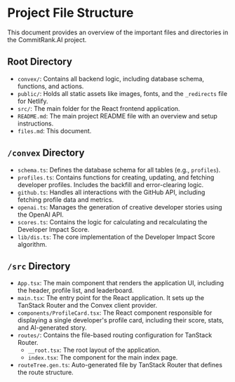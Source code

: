 # Project File Structure

This document provides an overview of the important files and directories in the CommitRank.AI project.

## Root Directory

- `convex/`: Contains all backend logic, including database schema, functions, and actions.
- `public/`: Holds all static assets like images, fonts, and the `_redirects` file for Netlify.
- `src/`: The main folder for the React frontend application.
- `README.md`: The main project README file with an overview and setup instructions.
- `files.md`: This document.

## `/convex` Directory

- `schema.ts`: Defines the database schema for all tables (e.g., `profiles`).
- `profiles.ts`: Contains functions for creating, updating, and fetching developer profiles. Includes the backfill and error-clearing logic.
- `github.ts`: Handles all interactions with the GitHub API, including fetching profile data and metrics.
- `openai.ts`: Manages the generation of creative developer stories using the OpenAI API.
- `scores.ts`: Contains the logic for calculating and recalculating the Developer Impact Score.
- `lib/dis.ts`: The core implementation of the Developer Impact Score algorithm.

## `/src` Directory

- `App.tsx`: The main component that renders the application UI, including the header, profile list, and leaderboard.
- `main.tsx`: The entry point for the React application. It sets up the TanStack Router and the Convex client provider.
- `components/ProfileCard.tsx`: The React component responsible for displaying a single developer's profile card, including their score, stats, and AI-generated story.
- `routes/`: Contains the file-based routing configuration for TanStack Router.
  - `__root.tsx`: The root layout of the application.
  - `index.tsx`: The component for the main index page.
- `routeTree.gen.ts`: Auto-generated file by TanStack Router that defines the route structure.
